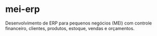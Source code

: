 # mei-erp
Desenvolvimento de ERP para pequenos negócios (MEI) com controle financeiro, clientes, produtos, estoque, vendas e orçamentos.
